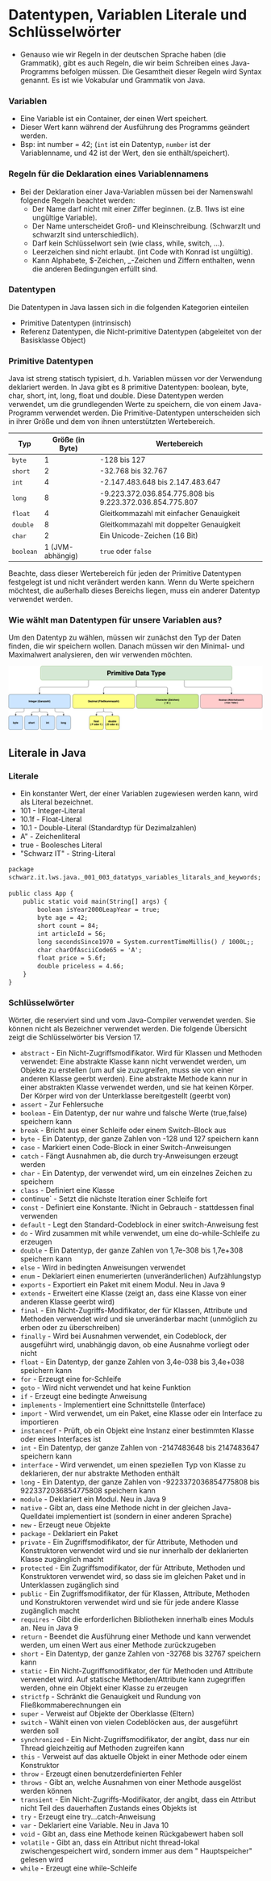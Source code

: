 # Datentypen, Variablen Literale und Schlüsselwörter

- Genauso wie wir Regeln in der deutschen Sprache haben (die Grammatik), gibt es auch Regeln, die wir beim Schreiben
  eines Java-Programms befolgen müssen. Die Gesamtheit dieser Regeln wird Syntax genannt. Es ist wie Vokabular und
  Grammatik von Java.

### Variablen

- Eine Variable ist ein Container, der einen Wert speichert.
- Dieser Wert kann während der Ausführung des Programms geändert werden.
- Bsp: int number = 42; (`int` ist ein Datentyp, `number` ist der Variablenname, und 42 ist der Wert, den sie
  enthält/speichert).

### Regeln für die Deklaration eines Variablennamens

- Bei der Deklaration einer Java-Variablen müssen bei der Namenswahl folgende Regeln beachtet werden:
    - Der Name darf nicht mit einer Ziffer beginnen. (z.B. 1lws ist eine ungültige Variable).
    - Der Name unterscheidet Groß- und Kleinschreibung. (SchwarzIt und schwarzIt sind unterschiedlich).
    - Darf kein Schlüsselwort sein (wie class, while, switch, ...).
    - Leerzeichen sind nicht erlaubt. (int Code with Konrad ist ungültig).
    - Kann Alphabete, $-Zeichen, _-Zeichen und Ziffern enthalten, wenn die anderen Bedingungen erfüllt sind.

### Datentypen

Die Datentypen in Java lassen sich in die folgenden Kategorien einteilen

- Primitive Datentypen (intrinsisch)
- Referenz Datentypen, die Nicht-primitive Datentypen (abgeleitet von der Basisklasse Object)

### Primitive Datentypen

Java ist streng statisch typisiert, d.h. Variablen müssen vor der Verwendung deklariert werden. In Java gibt es 8
primitive Datentypen: boolean, byte, char, short, int, long, float und double. Diese Datentypen werden verwendet, um die
grundlegenden Werte zu speichern, die von einem Java-Programm verwendet werden. Die Primitive-Datentypen unterscheiden
sich in ihrer Größe und dem von ihnen unterstützten Wertebereich.

| Typ       | Größe (in Byte)  | Wertebereich                                             |
|-----------|------------------|----------------------------------------------------------|
| `byte`    | 1                | -128 bis 127                                             |
| `short`   | 2                | -32.768 bis 32.767                                       |
| `int`     | 4                | -2.147.483.648 bis 2.147.483.647                         |
| `long`    | 8                | -9.223.372.036.854.775.808 bis 9.223.372.036.854.775.807 |
| `float`   | 4                | Gleitkommazahl mit einfacher Genauigkeit                 |
| `double`  | 8                | Gleitkommazahl mit doppelter Genauigkeit                 |
| `char`    | 2                | Ein Unicode-Zeichen (16 Bit)                             |
| `boolean` | 1 (JVM-abhängig) | `true` oder `false`                                      |

Beachte, dass dieser Wertebereich für jeden der Primitive Datentypen festgelegt ist und nicht verändert werden kann.
Wenn du Werte speichern möchtest, die außerhalb dieses Bereichs liegen, muss ein anderer Datentyp verwendet werden.

### Wie wählt man Datentypen für unsere Variablen aus?

Um den Datentyp zu wählen, müssen wir zunächst den Typ der Daten finden, die wir speichern wollen. Danach müssen wir den
Minimal- und Maximalwert analysieren, den wir verwenden möchten.

<img src="media/fig-001-003-001.png" alt="Primitive Data Types">

## Literale in Java

### Literale

- Ein konstanter Wert, der einer Variablen zugewiesen werden kann, wird als Literal bezeichnet.
- 101 - Integer-Literal
- 10.1f - Float-Literal
- 10.1 - Double-Literal (Standardtyp für Dezimalzahlen)
- A" - Zeichenliteral
- true - Boolesches Literal
- "Schwarz IT" - String-Literal

```
package schwarz.it.lws.java._001_003_datatyps_variables_litarals_and_keywords;

public class App {
    public static void main(String[] args) {
        boolean isYear2000LeapYear = true;
        byte age = 42;
        short count = 84;
        int articleId = 56;
        long secondsSince1970 = System.currentTimeMillis() / 1000L;;
        char charOfAsciiCode65 = 'A';
        float price = 5.6f;
        double priceless = 4.66;
    }
}
```

### Schlüsselwörter

Wörter, die reserviert sind und vom Java-Compiler verwendet werden. Sie können nicht als Bezeichner verwendet werden.
Die folgende Übersicht zeigt die Schlüsselwörter bis Version 17.

- `abstract` - Ein Nicht-Zugriffsmodifikator. Wird für Klassen und Methoden verwendet: Eine abstrakte Klasse kann
  nicht verwendet werden, um Objekte zu erstellen (um auf sie zuzugreifen, muss sie von einer anderen Klasse geerbt
  werden). Eine abstrakte Methode kann nur in einer abstrakten Klasse verwendet werden, und sie hat keinen Körper. Der
  Körper wird von der Unterklasse bereitgestellt (geerbt von)
- `assert` - Zur Fehlersuche
- `boolean` - Ein Datentyp, der nur wahre und falsche Werte (true,false) speichern kann
- `break` - Bricht aus einer Schleife oder einem Switch-Block aus
- `byte` - Ein Datentyp, der ganze Zahlen von -128 und 127 speichern kann
- `case` - Markiert einen Code-Block in einer Switch-Anweisungen
- `catch` - Fängt Ausnahmen ab, die durch try-Anweisungen erzeugt werden
- `char` - Ein Datentyp, der verwendet wird, um ein einzelnes Zeichen zu speichern
- `class` - Definiert eine Klasse
- continue` - Setzt die nächste Iteration einer Schleife fort
- `const` - Definiert eine Konstante. !Nicht in Gebrauch - stattdessen final verwenden
- `default` - Legt den Standard-Codeblock in einer switch-Anweisung fest
- `do` - Wird zusammen mit while verwendet, um eine do-while-Schleife zu erzeugen
- `double` - Ein Datentyp, der ganze Zahlen von 1,7e-308 bis 1,7e+308 speichern kann
- `else` - Wird in bedingten Anweisungen verwendet
- `enum` - Deklariert einen enumerierten (unveränderlichen) Aufzählungstyp
- `exports` - Exportiert ein Paket mit einem Modul. Neu in Java 9
- `extends` - Erweitert eine Klasse (zeigt an, dass eine Klasse von einer anderen Klasse geerbt wird)
- `final` - Ein Nicht-Zugriffs-Modifikator, der für Klassen, Attribute und Methoden verwendet wird und sie
  unveränderbar macht (unmöglich zu erben oder zu überschreiben)
- `finally` - Wird bei Ausnahmen verwendet, ein Codeblock, der ausgeführt wird, unabhängig davon, ob eine Ausnahme
  vorliegt oder nicht
- `float` - Ein Datentyp, der ganze Zahlen von 3,4e-038 bis 3,4e+038 speichern kann
- `for` - Erzeugt eine for-Schleife
- `goto` - Wird nicht verwendet und hat keine Funktion
- `if` - Erzeugt eine bedingte Anweisung
- `implements` - Implementiert eine Schnittstelle (Interface)
- `import` - Wird verwendet, um ein Paket, eine Klasse oder ein Interface zu importieren
- `instanceof` - Prüft, ob ein Objekt eine Instanz einer bestimmten Klasse oder eines Interfaces ist
- `int` - Ein Datentyp, der ganze Zahlen von -2147483648 bis 2147483647 speichern kann
- `interface` - Wird verwendet, um einen speziellen Typ von Klasse zu deklarieren, der nur abstrakte Methoden enthält
- `long` - Ein Datentyp, der ganze Zahlen von -9223372036854775808 bis 9223372036854775808 speichern kann
- `module` - Deklariert ein Modul. Neu in Java 9
- `native` - Gibt an, dass eine Methode nicht in der gleichen Java-Quelldatei implementiert ist (sondern in einer
  anderen Sprache)
- `new` - Erzeugt neue Objekte
- `package` - Deklariert ein Paket
- `private` - Ein Zugriffsmodifikator, der für Attribute, Methoden und Konstruktoren verwendet wird und sie nur
  innerhalb der deklarierten Klasse zugänglich macht
- `protected` - Ein Zugriffsmodifikator, der für Attribute, Methoden und Konstruktoren verwendet wird, so dass sie im
  gleichen Paket und in Unterklassen zugänglich sind
- `public` - Ein Zugriffsmodifikator, der für Klassen, Attribute, Methoden und Konstruktoren verwendet wird und sie
  für jede andere Klasse zugänglich macht
- `requires` - Gibt die erforderlichen Bibliotheken innerhalb eines Moduls an. Neu in Java 9
- `return` - Beendet die Ausführung einer Methode und kann verwendet werden, um einen Wert aus einer Methode
  zurückzugeben
- `short` - Ein Datentyp, der ganze Zahlen von -32768 bis 32767 speichern kann
- `static` - Ein Nicht-Zugriffsmodifikator, der für Methoden und Attribute verwendet wird. Auf statische
  Methoden/Attribute kann zugegriffen werden, ohne ein Objekt einer Klasse zu erzeugen
- `strictfp` - Schränkt die Genauigkeit und Rundung von Fließkommaberechnungen ein
- `super` - Verweist auf Objekte der Oberklasse (Eltern)
- `switch` - Wählt einen von vielen Codeblöcken aus, der ausgeführt werden soll
- `synchronized` - Ein Nicht-Zugriffsmodifikator, der angibt, dass nur ein Thread gleichzeitig auf Methoden zugreifen
  kann
- `this` - Verweist auf das aktuelle Objekt in einer Methode oder einem Konstruktor
- `throw` - Erzeugt einen benutzerdefinierten Fehler
- `throws` - Gibt an, welche Ausnahmen von einer Methode ausgelöst werden können
- `transient` - Ein Nicht-Zugriffs-Modifikator, der angibt, dass ein Attribut nicht Teil des dauerhaften Zustands
  eines Objekts ist
- `try` - Erzeugt eine try...catch-Anweisung
- `var` - Deklariert eine Variable. Neu in Java 10
- `void` - Gibt an, dass eine Methode keinen Rückgabewert haben soll
- `volatile` - Gibt an, dass ein Attribut nicht thread-lokal zwischengespeichert wird, sondern immer aus dem "
  Hauptspeicher" gelesen wird
- `while` - Erzeugt eine while-Schleife






